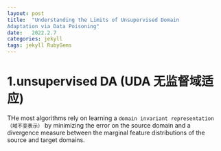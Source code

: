 ```yaml
---
layout: post
title:  "Understanding the Limits of Unsupervised Domain
Adaptation via Data Poisoning"
date:   2022.2.7
categories: jekyll
tags: jekyll RubyGems
---
```


# 1.unsupervised DA (UDA 无监督域适应)


THe most algorithms rely on learning a `domain invariant representation（域不变表示）` by minimizing the error on the source domain and a divergence measure between the marginal feature distributions of the source and target domains.


